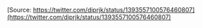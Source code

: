 [Source: https://twitter.com/diprjk/status/1393557100576460807](https://twitter.com/diprjk/status/1393557100576460807)